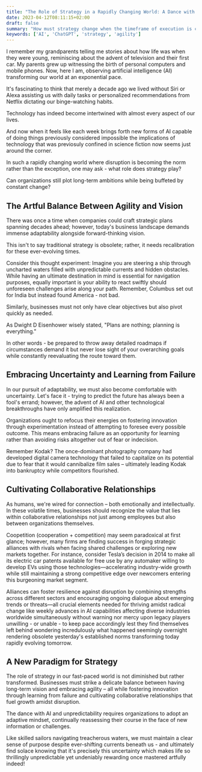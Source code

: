 ```yaml
---
title: "The Role of Strategy in a Rapidly Changing World: A Dance with AI and Unpredictability"
date: 2023-04-12T08:11:15+02:00
draft: false
summary: "How must strategy change when the timeframe of execution is constantly shrinking with the advent of AI?"
keywords: ['AI', 'ChatGPT', 'strategy', 'agility']
---
```

I remember my grandparents telling me stories about how life was when they were young, reminiscing about the advent of television and their first car. My parents grew up witnessing the birth of personal computers and mobile phones. Now, here I am, observing artificial intelligence (AI) transforming our world at an exponential pace.

It's fascinating to think that merely a decade ago we lived without Siri or Alexa assisting us with daily tasks or personalized recommendations from Netflix dictating our binge-watching habits. 

Technology has indeed become intertwined with almost every aspect of our lives. 

And now when it feels like each week brings forth new forms of AI capable of doing things previously considered impossible the implications of technology that was previosuly confined in science fiction now seems just around the corner.

In such a rapidly changing world where disruption is becoming the norm rather than the exception, one may ask - what role does strategy play? 

Can organizations still plot long-term ambitions while being buffeted by constant change?

## The Artful Balance Between Agility and Vision

There was once a time when companies could craft strategic plans spanning decades ahead; however, today's business landscape demands immense adaptability alongside forward-thinking vision. 

This isn't to say traditional strategy is obsolete; rather, it needs recalibration for these ever-evolving times.

Consider this thought experiment: Imagine you are steering a ship through uncharted waters filled with unpredictable currents and hidden obstacles. While having an ultimate destination in mind is essential for navigation purposes, equally important is your ability to react swiftly should unforeseen challenges arise along your path. Remember, Columbus set out for India but instead found America - not bad.

Similarly, businesses must not only have clear objectives but also pivot quickly as needed. 

As Dwight D Eisenhower wisely stated, "Plans are nothing; planning is everything." 

In other words - be prepared to throw away detailed roadmaps if circumstances demand it but never lose sight of your overarching goals while constantly reevaluating the route toward them.

## Embracing Uncertainty and Learning from Failure

In our pursuit of adaptability, we must also become comfortable with uncertainty. Let's face it - trying to predict the future has always been a fool's errand; however, the advent of AI and other technological breakthroughs have only amplified this realization.

Organizations ought to refocus their energies on fostering innovation through experimentation instead of attempting to foresee every possible outcome. This means embracing failure as an opportunity for learning rather than avoiding risks altogether out of fear or indecision.

Remember Kodak? The once-dominant photography company had developed digital camera technology that failed to capitalize on its potential due to fear that it would cannibalize film sales – ultimately leading Kodak into bankruptcy while competitors flourished.

## Cultivating Collaborative Relationships

As humans, we're wired for connection – both emotionally and intellectually. In these volatile times, businesses should recognize the value that lies within collaborative relationships not just among employees but also between organizations themselves.

Coopetition (cooperation + competition) may seem paradoxical at first glance; however, many firms are finding success in forging strategic alliances with rivals when facing shared challenges or exploring new markets together. For instance, consider Tesla’s decision in 2014 to make all its electric car patents available for free use by any automaker willing to develop EVs using those technologies—accelerating industry-wide growth while still maintaining a strong competitive edge over newcomers entering this burgeoning market segment.

Alliances can foster resilience against disruption by combining strengths across different sectors and encouraging ongoing dialogue about emerging trends or threats—all crucial elements needed for thriving amidst radical change like weekly advances in AI capabilities affecting diverse industries worldwide simultaneously without warning nor mercy upon legacy players unwilling - or unable - to keep pace accordingly lest they find themselves left behind wondering incredulously what happened seemingly overnight rendering obsolete yesterday's established norms transforming today rapidly evolving tomorrow.

## A New Paradigm for Strategy

The role of strategy in our fast-paced world is not diminished but rather transformed. Businesses must strike a delicate balance between having long-term vision and embracing agility – all while fostering innovation through learning from failure and cultivating collaborative relationships that fuel growth amidst disruption.

The dance with AI and unpredictability requires organizations to adopt an adaptive mindset, continually reassessing their course in the face of new information or challenges. 

Like skilled sailors navigating treacherous waters, we must maintain a clear sense of purpose despite ever-shifting currents beneath us - and ultimately find solace knowing that it's precisely this uncertainty which makes life so thrillingly unpredictable yet undeniably rewarding once mastered artfully indeed!
